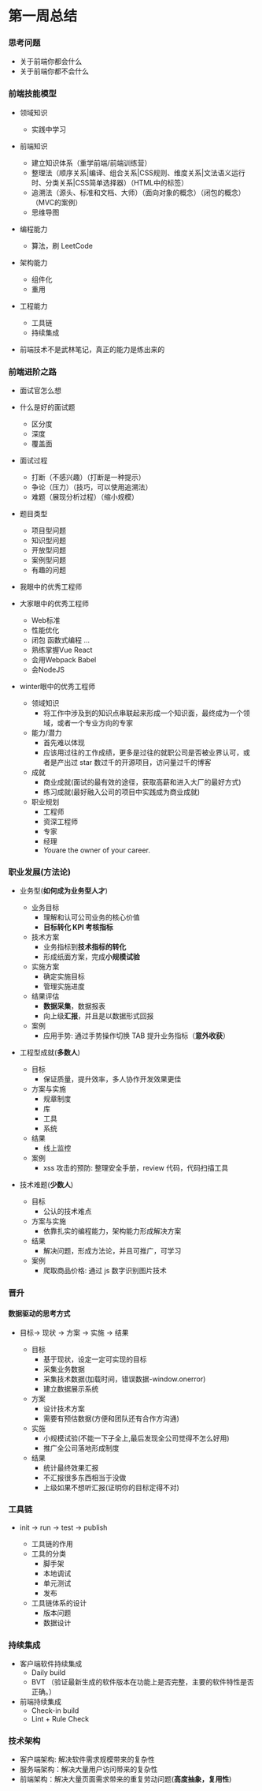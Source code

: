 # 第一周总结

### 思考问题

  - 关于前端你都会什么
  - 关于前端你都不会什么

### 前端技能模型

  - 领域知识
    - 实践中学习

  - 前端知识
    - 建立知识体系（重学前端/前端训练营）
    - 整理法（顺序关系|编译、组合关系|CSS规则、维度关系|文法语义运行时、分类关系|CSS简单选择器）（HTML中的标签）
    - 追溯法（源头、标准和文档、大师）（面向对象的概念）（闭包的概念）（MVC的案例）
    - 思维导图

  - 编程能力
    - 算法，刷 LeetCode

  - 架构能力
    - 组件化
    - 重用

  - 工程能力
    - 工具链
    - 持续集成

  - 前端技术不是武林笔记，真正的能力是练出来的

### 前端进阶之路

  - 面试官怎么想

  - 什么是好的面试题
    - 区分度
    - 深度
    - 覆盖面

  - 面试过程
    - 打断（不感兴趣）（打断是一种提示）
    - 争论（压力）（技巧，可以使用追溯法）
    - 难题（展现分析过程）（缩小规模）

  - 题目类型
    - 项目型问题
    - 知识型问题
    - 开放型问题
    - 案例型问题
    - 有趣的问题

  - 我眼中的优秀工程师

  - 大家眼中的优秀工程师
    - Web标准
    - 性能优化
    - 闭包 函数式编程 ...
    - 熟练掌握Vue React
    - 会用Webpack Babel
    - 会NodeJS

  - winter眼中的优秀工程师
    - 领域知识
        - 将工作中涉及到的知识点串联起来形成一个知识面，最终成为一个领域，或者一个专业方向的专家
    - 能力/潜力
        - 首先难以体现
        - 应该用过往的工作成绩，更多是过往的就职公司是否被业界认可，或者是产出过 star 数过千的开源项目，访问量过千的博客
    - 成就
        - 商业成就(面试的最有效的途径，获取高薪和进入大厂的最好方式)
        - 练习成就(最好融入公司的项目中实践成为商业成就)
    - 职业规划
        - 工程师
        - 资深工程师
        - 专家
        - 经理
        - <em>You</em>are the owner of your career.

### 职业发展(方法论)

- 业务型(**如何成为业务型人才**)
    - 业务目标
        - 理解和认可公司业务的核心价值
        - **目标转化 KPI 考核指标**
    - 技术方案
        - 业务指标到**技术指标的转化**
        - 形成纸面方案，完成**小规模试验**
    - 实施方案
        - 确定实施目标
        - 管理实施进度
    - 结果评估
        - **数据采集**，数据报表
        - 向上级**汇报**，并且是以数据形式回报
    - 案例
        - 应用手势: 通过手势操作切换 TAB 提升业务指标（**意外收获**）

- 工程型成就(**多数人**)
    - 目标
        - 保证质量，提升效率，多人协作开发效果更佳
    - 方案与实施
        - 规章制度
        - 库
        - 工具
        - 系统
    - 结果
        - 线上监控
    - 案例
        - xss 攻击的预防: 整理安全手册，review 代码，代码扫描工具

- 技术难题(**少数人**)
    - 目标
        - 公认的技术难点
    - 方案与实施
        - 依靠扎实的编程能力，架构能力形成解决方案
    - 结果
        - 解决问题，形成方法论，并且可推广，可学习
    - 案例
        - 爬取商品价格: 通过 js 数字识别图片技术

### 晋升

#### 数据驱动的思考方式

  - 目标-> 现状 -> 方案 -> 实施 -> 结果

    - 目标
        - 基于现状，设定一定可实现的目标
        - 采集业务数据
        - 采集技术数据(加载时间，错误数据-window.onerror)
        - 建立数据展示系统
    - 方案
        - 设计技术方案
        - 需要有预估数据(方便和团队还有合作方沟通)
    - 实施
        - 小规模试验(不能一下子全上,最后发现全公司觉得不怎么好用)
        - 推广全公司落地形成制度
    - 结果
        - 统计最终效果汇报
        - 不汇报很多东西相当于没做
        - 上级如果不想听汇报(证明你的目标定得不对)

### 工具链

  - init -> run -> test -> publish

    - 工具链的作用
    - 工具的分类
        - 脚手架
        - 本地调试
        - 单元测试
        - 发布
    - 工具链体系的设计
        - 版本问题
        - 数据设计

### 持续集成

  - 客户端软件持续集成
      - Daily build
      - BVT （验证最新生成的软件版本在功能上是否完整，主要的软件特性是否正确。）
  - 前端持续集成
      - Check-in build
      - Lint + Rule Check

### 技术架构

- 客户端架构: 解决软件需求规模带来的复杂性
- 服务端架构：解决大量用户访问带来的复杂性
- 前端架构：解决大量页面需求带来的重复劳动问题(**高度抽象，复用性**)